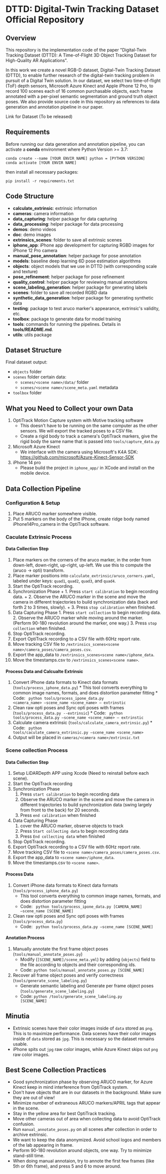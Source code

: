 # DTTD: Digital-Twin Tracking Dataset Official Repository

## Overview

This repository is the implementation code of the paper "Digital-Twin Tracking Dataset (DTTD): A Time-of-Flight 3D Object Tracking Dataset for High-Quality AR Applications".

In this work we create a novel RGB-D dataset, Digital-Twin Tracking Dataset (DTTD), to enable further research of the digital-twin tracking problem in pursuit of a Digital Twin solution. In our dataset, we select two time-of-flight (ToF) depth sensors, Microsoft Azure Kinect and Apple iPhone 12 Pro, to record 100 scenes each of 16 common purchasable objects, each frame annotated with a per-pixel semantic segmentation and ground truth object poses. We also provide source code in this repository as references to data generation and annotation pipeline in our paper. 

Link for Dataset (To be released)

## Requirements

Before running our data generation and annotation pipeline, you can activate a __conda__ environment where Python Version >= 3.7:
```
conda create --name [YOUR ENVIR NAME] python = [PYTHON VERSION]
conda activate [YOUR ENVIR NAME]
```

then install all necessary packages:
```
pip install -r requirements.txt
```

## Code Structure
* **calculate_extrinsic**: extrinsic information
* **cameras**: camera information
* **data_capturing**: helper package for data capturing
* **data_processing**: helper package for data processing
* **demos**: demo videos
* **doc**: demo images
* **extrinsics_scenes**: folder to save all extrinsic scenes
* **iphone_app**: iPhone app development for capturing RGBD images for iPhone 12 Pro camera
* **manual_pose_annotation**: helper package for pose annotation
* **models**: baseline deep learning 6D pose estimation algorithms
* **objects**: object models that we use in DTTD (with corresponding scale and texture)
* **pose_refinement**: helper package for pose refinement
* **quality_control**: helper package for reviewing manual annotations
* **scene_labeling_generation**: helper package for generating labels
* **scenes**: folder to save all recorded RGBD data
* **synthetic_data_generation**: helper package for generating synthetic data
* **testing**: package to test aruco marker's appearance, extrinsic's validity, etc.
* **toolbox**: package to generate data for model training
* **tools**: commands for running the pipelines. Details in **tools/README.md**.
* **utils**: utils package

## Dataset Structure

Final dataset output:
 * `objects` folder
 * `scenes` folder certain data:
 	 * `scenes/<scene name>/data/` folder
 	 * `scenes/<scene name>/scene_meta.yaml` metadata
 * `toolbox` folder

## What you Need to Collect your own Data
 1. OptiTrack Motion Capture system with Motive tracking software
	* This doesn't have to be running on the same computer as the other sensors. We will export the tracked poses to a CSV file.
	* Create a rigid body to track a camera's OptiTrack markers, give the rigid body the same name that is passed into `tools/capture_data.py`
 2. Microsoft Azure Kinect
	* We interface with the camera using Microsoft's K4A SDK: https://github.com/microsoft/Azure-Kinect-Sensor-SDK
 3. iPhone 14 pro
	* Please build the project in `iphone_app/` in XCode and install on the mobile device.

## Data Collection Pipeline

### Configuration & Setup
  1. Place ARUCO marker somewhere visible.
  2. Put 5 markers on the body of the iPhone, create ridge body named iPhone14Pro_camera in the OptiTrack software.

### Caculate Extrinsic Process
#### Data Collection Step
  1. Place markers on the corners of the aruco marker, in the order from down-left, down-right, up-right, up-left. We use this to compute the (aruco -> opti) transform.
  2. Place marker positions into `calculate_extrinsic/aruco_corners.yaml`, labeled under keys: `quad1`, `quad2`, `quad3`, and `quad4`.
  3. Start the OptiTrack recording.
  4. Synchronization Phase
    + 1. Press `start calibration` to begin recording data.
    + 2. Observe the ARUCO marker in the scene and move the camera in different trajectories to build synchronization data (back and forth 2 to 3 times, slowly). 
    + 3. Press `stop calibration` when finished.
  5. Data Capturing Phase
    1. Press `start collection` to begin recording data.
    2. Observe the ARUCO marker while moving around the marker. (Perform 90-180 revolution around the marker, one way.)
    3. Press `stop collection` when finished.
  6. Stop OptiTrack recording.
  7. Export OptiTrack recording to a CSV file with 60Hz report rate.
  8. Move tracking CSV file to `/extrinsics_scenes<scene name>/camera_poses/camera_poses.csv`.
  9. Export the app_data to `/extrinsics_scenes<scene name>/iphone_data`.
  10. Move the timestamps.csv to `/extrinsics_scenes<scene name>`.

#### Process Data and Calcualte Extrinsic
  1. Convert iPhone data formats to Kinect data formats (`tools/process_iphone_data.py`)
    * This tool converts everything to common image names, formats, and does distortion parameter fitting
    * Code: <code> python tools/process_ipone_data.py <camera_name> —scene_name <scene_name> — extrinstic </code>
  2. Clean raw opti poses and Sync opti poses with frames (`tools/process_data.py --extrinsic`)
    * Code: <code> python tools/process_data.py —scene_name <scene_name> — extrinstic </code>
  3. Calculate camera extrinsic (`tools/calculate_camera_extrinsic.py`)
    * Code: <code> python tools/caculate_camera_extrinsic.py —scene_name <scene_name> </code>
  4. Output will be placed in `cameras/<camera name>/extrinsic.txt`

### Scene collection Process
#### Data Collection Step
1. Setup LiDARDepth APP using Xcode (Need to reinstall before each scene).
2. Start the OptiTrack recording
3. Synchronization Phase
    1. Press `start calibration` to begin recording data
    2. Observe the ARUCO marker in the scene and move the camera in different trajectories to build synchronization data (swing largely from front to the back) for 20 seconds.
    3. Press `end calibration` when finished
4. Data Capturing Phase
    1. cover the ARUCO marker, observe objects to track
    2. Press `Start collecting data` to begin recording data
    3. Press `End collecting data` when finished
5. Stop OptiTrack recording.
6. Export OptiTrack recording to a CSV file with 60Hz report rate.
7. Move tracking CSV file to `<scene name>/camera_poses/camera_poses.csv`.
8. Export the app_data to `<scene name>/iphone_data`.
9. Move the timestamps.csv to `<scene name>`.

#### Process Data
1. Convert iPhone data formats to Kinect data formats (`tools/process_iphone_data.py`)
    * This tool converts everything to common image names, formats, and does distortion parameter fitting
    * Code: <code> python tools/process_ipone_data.py [CAMERA_NAME] —scene_name [SCENE_NAME] </code>
2. Clean raw opti poses and Sync opti poses with frames (`tools/process_data.py`)
    * Code: <code> python tools/process_data.py —scene_name [SCENE_NAME] </code>

#### Anotation Process
1. Manually annotate the first frame object poses (`tools/manual_annotate_poses.py`)
	* Modify (`[SCENE_NAME]/scene_meta.yml`) by adding (`objects`) field to the file according to objects and their corresponding ids.<br>
	* Code: `python tools/manual_annotate_poses.py [SCENE_NAME]`
2. Recover all frame object poses and verify correctness (`tools/generate_scene_labeling.py`) <br>
	* Generate semantic labeling and Generate per frame object poses (`tools/generate_scene_labeling.py`)<br>
	* Code: <code>python /tools/generate_scene_labeling.py [SCENE_NAME]</code>

## Minutia
 * Extrinsic scenes have their color images inside of `data` stored as `png`. This is to maximize performance. Data scenes have their color images inside of `data` stored as `jpg`. This is necessary so the dataset remains usable.
 * iPhone spits out `jpg` raw color images, while Azure Kinect skips out `png` raw color images.

## Best Scene Collection Practices
 * Good synchronization phase by observing ARUCO marker, for Azure Kinect keep in mind interference from OptiTrack system.
 * Don't have objects that are in our datasets in the background. Make sure they are out of view!
 * Minimize number of extraneous ARUCO markers/APRIL tags that appear in the scene.
 * Stay in the yellow area for best OptiTrack tracking.
 * Move other cameras out of area when collecting data to avoid OptiTrack confusion.
 * Run `manual_annotate_poses.py` on all scenes after collection in order to archive extrinsic.
 * We want to keep the data anonymized. Avoid school logos and members of the lab appearing in frame.
 * Perform 90-180 revolution around objects, one way. Try to minimize stand-still time.
 * When doing manual annotaion, try to annote the first few frames (like 5th or 6th frame), and press 5 and 6 to move around.

